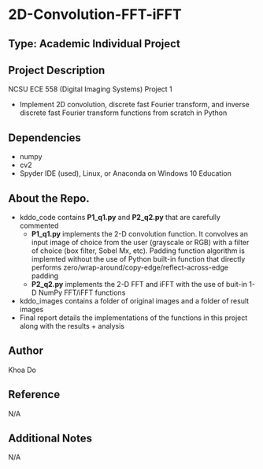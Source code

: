 # 2D-Convolution-FFT-iFFT

## Type: Academic Individual Project

## Project Description
NCSU ECE 558 (Digital Imaging Systems) Project 1
  - Implement 2D convolution, discrete fast Fourier transform, and inverse discrete fast Fourier transform functions from scratch in Python

## Dependencies
  - numpy
  - cv2
  - Spyder IDE (used), Linux, or Anaconda on Windows 10 Education
  
## About the Repo.
  - kddo_code contains **P1_q1.py** and **P2_q2.py** that are carefully commented 
    - **P1_q1.py** implements the 2-D convolution function.  It convolves an input image of choice from the user (grayscale or RGB) with a filter of choice (box filter, Sobel Mx, etc). Padding function algorithm is implemted without the use of Python built-in function that directly performs zero/wrap-around/copy-edge/reflect-across-edge padding
    - **P2_q2.py** implements the 2-D FFT and iFFT with the use of buit-in 1-D NumPy FFT/iFFT functions
  - kddo_images contains a folder of original images and a folder of result images
  - Final report details the implementations of the functions in this project along with the results + analysis

## Author
Khoa Do

## Reference
N/A

## Additional Notes
N/A
